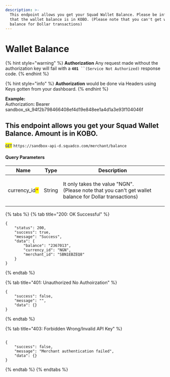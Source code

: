 ```yaml
---
description: >-
  This endpoint allows you get your Squad Wallet Balance. Please be informed
  that the wallet balance is in KOBO. (Please note that you can't get wallet
  balance for Dollar transactions)
---
```


# Wallet Balance

{% hint style="warning" %}
**Authorization** Any request made without the authorization key will fail with a **`401`**` ``(Service Not Authorized)` response code.
{% endhint %}

{% hint style="info" %}
**Authorization** would be done via Headers using Keys gotten from your dashboard.&#x20;
{% endhint %}

**Example:**\
Authorizatio&#x6E;**:** Bearer sandbox\_sk\_94f2b798466408ef4d19e848ee1a4d1a3e93f104046f

## This endpoint allows you get your Squad Wallet Balance. Amount is in KOBO.

<mark style="color:blue;">`GET`</mark> `https://sandbox-api-d.squadco.com/merchant/balance`

#### Query Parameters

| Name                                           | Type   | Description                                                                                                          |
| ---------------------------------------------- | ------ | -------------------------------------------------------------------------------------------------------------------- |
| currency\_id<mark style="color:red;">\*</mark> | String | <p>It only takes the value "NGN".<br>(Please note that you can't get wallet balance for Dollar transactions)<br></p> |

{% tabs %}
{% tab title="200: OK Successful" %}
```
{
    "status": 200,
    "success": true,
    "message": "Success",
    "data": {
        "balance": "2367013",
        "currency_id": "NGN",
        "merchant_id": "SBN1EBZEQ8"
    }
}
```
{% endtab %}

{% tab title="401: Unauthorized No Authoirzation" %}
```
{
    "success": false,
    "message": "",
    "data": {}
}
```
{% endtab %}

{% tab title="403: Forbidden Wrong/Invalid API Key" %}
```

{
    "success": false,
    "message": "Merchant authentication failed",
    "data": {}
}
```
{% endtab %}
{% endtabs %}

